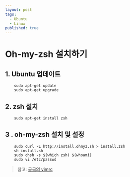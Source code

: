 ```yaml
---
layout: post
tags: 
  - Ubuntu
  - Linux
published: true
---
```


# Oh-my-zsh 설치하기

## 1. Ubuntu 업데이트
```
	sudo apt-get update
    sudo apt-get upgrade
```

## 2. zsh 설치
```
	sudo apt-get install zsh
```

## 3 . oh-my-zsh 설치 및 설정
```
	sudo curl -L http://install.ohmyz.sh > install.zsh
    sh install.sh
    sudo chsh -s $(which zsh) $(whoami)
    sudo vi /etc/passwd
```

> 참고: [궁극의 vimrc](https://amix.dk/vim/vimrc.html)
